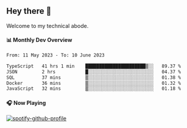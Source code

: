## Hey there 👋

Welcome to my technical abode.

#### 📊 Monthly Dev Overview
<!--START_SECTION:waka-->

```txt
From: 11 May 2023 - To: 10 June 2023

TypeScript   41 hrs 1 min    ██████████████████████▒░░   89.37 %
JSON         2 hrs           █░░░░░░░░░░░░░░░░░░░░░░░░   04.37 %
SQL          37 mins         ▒░░░░░░░░░░░░░░░░░░░░░░░░   01.38 %
Docker       36 mins         ▒░░░░░░░░░░░░░░░░░░░░░░░░   01.32 %
JavaScript   32 mins         ▒░░░░░░░░░░░░░░░░░░░░░░░░   01.18 %
```

<!--END_SECTION:waka-->

#### 🎧 Now Playing

[![spotify-github-profile](https://spotify-github-profile.vercel.app/api/view?uid=james2mid&cover_image=true&theme=natemoo-re)](https://open.spotify.com/user/james2mid?si=2b3baf2b09cb499e)
